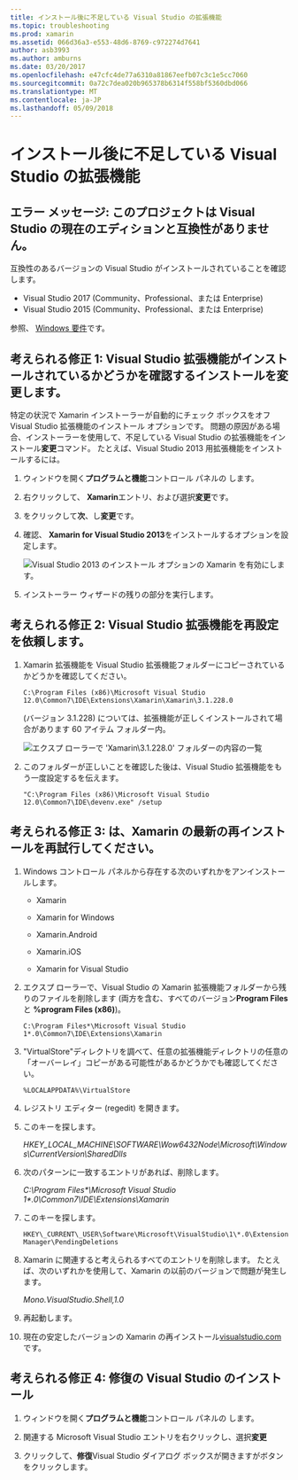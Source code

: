 ```yaml
---
title: インストール後に不足している Visual Studio の拡張機能
ms.topic: troubleshooting
ms.prod: xamarin
ms.assetid: 066d36a3-e553-48d6-8769-c972274d7641
author: asb3993
ms.author: amburns
ms.date: 03/20/2017
ms.openlocfilehash: e47cfc4de77a6310a81867eefb07c3c1e5cc7060
ms.sourcegitcommit: 0a72c7dea020b965378b6314f558bf5360dbd066
ms.translationtype: MT
ms.contentlocale: ja-JP
ms.lasthandoff: 05/09/2018
---
```

# <a name="missing-visual-studio-extensions-after-installation"></a>インストール後に不足している Visual Studio の拡張機能

## <a name="error-message-this-project-is-incompatible-with-the-current-edition-of-visual-studio"></a>エラー メッセージ: このプロジェクトは Visual Studio の現在のエディションと互換性がありません。

互換性のあるバージョンの Visual Studio がインストールされていることを確認します。

-   Visual Studio 2017 (Community、Professional、または Enterprise)
-   Visual Studio 2015 (Community、Professional、または Enterprise)

参照、 [Windows 要件](~/cross-platform/get-started/requirements.md#windows)です。

## <a name="possible-fix-1-change-the-installation-to-make-sure-the-visual-studio-extensions-are-installed"></a>考えられる修正 1: Visual Studio 拡張機能がインストールされているかどうかを確認するインストールを変更します。

特定の状況で Xamarin インストーラーが自動的にチェック ボックスをオフ Visual Studio 拡張機能のインストール オプションです。 問題の原因がある場合、インストーラーを使用して、不足している Visual Studio の拡張機能をインストール**変更**コマンド。 たとえば、Visual Studio 2013 用拡張機能をインストールするには。

1. ウィンドウを開く**プログラムと機能**コントロール パネルの します。

2. 右クリックして、 **Xamarin**エントリ、および選択**変更**です。

3. をクリックして**次**、し**変更**です。

4. 確認、 **Xamarin for Visual Studio 2013**をインストールするオプションを設定します。

    ![](missing-vs-extensions-images/installer.png "Visual Studio 2013 のインストール オプションの Xamarin を有効にします。")

5. インストーラー ウィザードの残りの部分を実行します。

## <a name="possible-fix-2-ask-visual-studio-to-set-up-the-extensions-again"></a>考えられる修正 2: Visual Studio 拡張機能を再設定を依頼します。

1. Xamarin 拡張機能を Visual Studio 拡張機能フォルダーにコピーされているかどうかを確認してください。

    `C:\Program Files (x86)\Microsoft Visual Studio 12.0\Common7\IDE\Extensions\Xamarin\Xamarin\3.1.228.0`

    (バージョン 3.1.228) については、拡張機能が正しくインストールされて場合があります 60 アイテム フォルダー内。


    ![](missing-vs-extensions-images/folder.png "エクスプ ローラーで 'Xamarin\3.1.228.0' フォルダーの内容の一覧")

2. このフォルダーが正しいことを確認した後は、Visual Studio 拡張機能をもう一度設定するを伝えます。

    `"C:\Program Files (x86)\Microsoft Visual Studio 12.0\Common7\IDE\devenv.exe" /setup`

## <a name="possible-fix-3-try-a-fresh-reinstall-of-xamarin"></a>考えられる修正 3: は、Xamarin の最新の再インストールを再試行してください。

1.  Windows コントロール パネルから存在する次のいずれかをアンインストールします。

    *   Xamarin

    *   Xamarin for Windows

    *   Xamarin.Android

    *   Xamarin.iOS

    *   Xamarin for Visual Studio

2.  エクスプ ローラーで、Visual Studio の Xamarin 拡張機能フォルダーから残りのファイルを削除します (両方を含む、すべてのバージョン**Program Files**と **%program Files (x86)**)。

    `C:\Program Files*\Microsoft Visual Studio 1*.0\Common7\IDE\Extensions\Xamarin`

3.  "VirtualStore"ディレクトリを調べて、任意の拡張機能ディレクトリの任意の「オーバーレイ」コピーがある可能性があるかどうかでも確認してください。

    `%LOCALAPPDATA%\VirtualStore`

4.  レジストリ エディター (regedit) を開きます。

5.  このキーを探します。

    _HKEY\_LOCAL\_MACHINE\SOFTWARE\Wow6432Node\Microsoft\Windows\CurrentVersion\SharedDlls_

6.  次のパターンに一致するエントリがあれば、削除します。

    _C:\Program Files\*\Microsoft Visual Studio 1\*.0\Common7\IDE\Extensions\Xamarin_

7.  このキーを探します。

    `HKEY\_CURRENT\_USER\Software\Microsoft\VisualStudio\1\*.0\ExtensionManager\PendingDeletions`

8.  Xamarin に関連すると考えられるすべてのエントリを削除します。 たとえば、次のいずれかを使用して、Xamarin の以前のバージョンで問題が発生します。

    _Mono.VisualStudio.Shell,1.0_

9.  再起動します。

10.  現在の安定したバージョンの Xamarin の再インストール[visualstudio.com](https://visualstudio.com/xamarin)です。

## <a name="possible-fix-4-repair-visual-studio-installation"></a>考えられる修正 4: 修復の Visual Studio のインストール

1.  ウィンドウを開く**プログラムと機能**コントロール パネルの します。

2.  関連する Microsoft Visual Studio エントリを右クリックし、選択**変更**

3.  クリックして、**修復**Visual Studio ダイアログ ボックスが開きますがボタンをクリックします。
